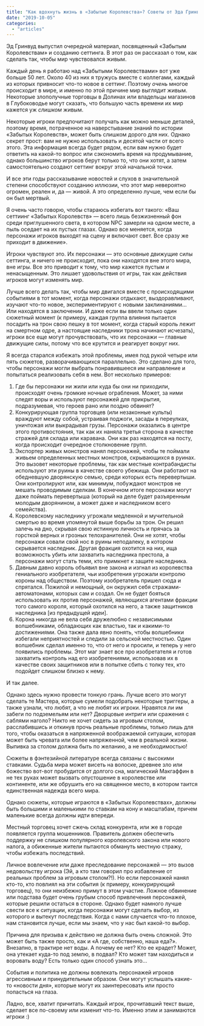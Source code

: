 ```yaml
---
title: "Как вдохнуть жизнь в «Забытые Королевства»? Советы от Эда Гринвуда"
date: "2019-10-05"
categories: 
  - "articles"
---
```


Эд Гринвуд выпустил очередной материал, посвященный «Забытым Королевствам» и созданию сеттинга. В этот раз он рассказал о том, как сделать так, чтобы мир чувствовался живым.

Каждый день я работаю над «Забытыми Королевствами» вот уже больше 50 лет. Около 40 из них я тружусь вместе с коллегами, каждый из которых привносит что-то новое в сеттинг. Поэтому _очень_ многое происходит в мире, и именно по этой причине мир выглядит живым. Некоторые злополучные торговцы в Долинах или владельцы магазинов в Глубоководье могут сказать, что большую часть времени их мир кажется уж _слишком_ живым.

Некоторые игроки предпочитают получать как можно меньше деталей, поэтому время, потраченное на наверстывание знаний по истории «Забытых Королевств», может быть слишком дорого для них. Однако секрет прост: вам не нужно использовать и десятой части от всего этого. Эта информация всегда будет рядом, если вам нужно будет ответить на какой-то вопрос или сэкономить время на продумывание, однако большинство игроков берут только то, что они хотят, а затем самостоятельно создают сеттинг вокруг этой начальной точки.

И все эти годы рассказывание новостей и слухов в значительной степени способствуют созданию иллюзии, что этот мир невероятно огромен, реален и, да — живой. А это определенно лучше, чем если бы он был мертвый.

Я очень часто говорю, чтобы стараюсь избегать вот такого: «Ваш сеттиинг «Забытых Королевств» — всего лишь безжизненный фон среди приглушенного света, в котором NPC замерли на одном месте, а пыль оседает на их пустых глазах. Однако все меняется, когда персонажи игроков выходят на сцену и включают свет. Все сразу же приходит в движение».

Игроки чувствуют это. Их персонажи — это основные движущие силы сеттинга, и ничего не происходит, пока они находятся вне этого мира, вне игры. Все это приводит к тому, что мир кажется пустым и ненасыщенным. Это лишает удовольствия от игры, так как действия игроков могут изменять мир.

Лучше всего делать так, чтобы мир двигался вместе с происходящими событиями в тот момент, когда персонажи отдыхают, выздоравливают, изучают что-то новое, экспериментируют с новыми заклинаниями… Или находятся в заключении. И даже если вы ввели только один сюжетный момент (к примеру, каждая группа влияния пытается посадить на трон свою пешку в тот момент, когда старый король лежит на смертном одре, а настоящие наследники трона начинают исчезать), игроки все еще могут прочувствовать, что их персонажи — главные движущие силы, потому что все крутится и реагирует вокруг них.

Я всегда старался избежать этой проблемы, имея под рукой четыре или пять сюжетов, разворачивающихся параллельно. Это сделано для того, чтобы персонажи могли выбрать понравившееся им направление и попытаться реализовать себя в нем. Вот несколько примеров:

1. Где бы персонажи ни жили или куда бы они ни приходили, происходят очень громкие ночные ограбления. Может, за ними следят воры и используют персонажей для прикрытия, подразумевая, что героев рано или поздно обвинят?
2. Конкурирующая группа торговцев (или незаконные культы) враждуют между собой, устраивая поджоги, засады в переулках, уничтожая или выкрадывая грузы. Персонажи оказались в центре этого противостояния, так как их наняла третья сторона в качестве стражей для склада или каравана. Они как раз находятся на посту, когда происходит очередное столкновение групп.
3. Экспортер живых монстров нанял персонажей, чтобы те поймали живьем определенных местных монстров, скрывающихся в руинах. Это вызовет некоторые проблемы, так как местные контрабандисты используют эти руины в качестве своего убежища. Они работают на обедневшую дворянскую семью, среди которых есть перевертыши. Они контролируют или, как минимум, побуждают монстров не мешать проводимым сделкам. В конечном итоге персонажи могут даже поймать перевертыша (который на деле будет разъяренным молодым дворянином, а может даже и наследником всего семейства).
4. Королевскому наследнику угрожали медленной и мучительной смертью во время упомянутой выше борьбы за трон. Он решил залечь на дно, скрывая свою истинную личность и прячась за горсткой верных и грозных телохранителей. Они не хотят, чтобы персонажи совали свой нос в руины неподалеку, в котором скрывается наследник. Другая фракция охотится на них, ища возможность убить или захватить наследника престола, а персонажи могут стать теми, кто примкнет к защите наследника.
5. Давным давно король объявил вне закона и изгнал из королевства гениального изобретателя, чьи изобретения угрожали контролю короны над обществом. Поэтому изобретатель пришел сюда и спрятался. Пожилой и немощный, он окружил себя стражами-автоматонами, которых сам и создал. Он не будет бояться использовать их против персонажей, являющихся агентами фракции того самого короля, который охотился на него, а также защитников наследника \[из предыдущей идеи\].
6. Корона никогда не вела себя дружелюбно с независимыми волшебниками, обладающих как властью, так и какими-то достижениями. Она также дала явно понять, чтобы волшебники избегали неприятностей и следили за сельской местностью. Один волшебник сделал именно то, что от него и просили, и теперь у него появились проблемы. Этот маг знает все про изобретателя и готов захватить контроль над его изобретениями, использовав их в качестве своих защитников или в попытке сбить с толку тех, кто подойдет слишком близко к нему.

И так далее.

Однако здесь нужно провести тонкую грань. Лучше всего это могут сделать те Мастера, которые сумели подобрать некоторые триггеры, а также узнали, что любят, а что не любят их игроки. Нравятся ли им забеги по подземельям или нет? Дворцовые интриги или сражения с саблями наголо? Никто не хочет сидеть за игровым столом, расслабившись и откинув прочь реальные проблемы, только лишь для того, чтобы оказаться в напряженной воображаемой ситуации, которая может быть чревата или более напряженной, чем в реальной жизни. Выпивка за столом должна быть по желанию, а не необходимостью!

Сюжеты в фэнтезийной литературе всегда связаны с высокими ставками. Судьба мира может висеть на волоске, древнее зло или божество вот-вот пробудится от долгого сна, магический Макгаффин в не тех руках может вызвать опустошение в королевстве или континенте, или же обрушить его на священное место, в котором таится единственная надежда всего мира.

Однако сюжеты, которые играются в «Забытых Королевствах», должны быть большими и маленькими по ставкам на кону и масштабам, причем маленькие всегда должны идти впереди.

Местный торговец хочет сжечь склад конкурента, или же в городе появляется группа мошенников. Правитель должен обеспечить поддержку не слишком популярного королевского закона или нового налога, а обиженные жители пытаются обмануть местную стражу, чтобы избежать последствий.

Личное вовлечение или даже преследование персонажей — это вызов недовольству игрока (Эй, а кто там говорил про избавление от реальных проблем за игровым столом?!). Но если персонажей нанял кто-то, кто повлиял на эти события (к примеру, конкурирующий торговец), то они неизбежно примут в этом участие. Ложное обвинение или подстава будет очень грубым способ привлечения персонажей, которые решили остаться в стороне. Однако будет намного лучше свести все к ситуации, когда персонажи могут сделать выбор, из которого и вытекут последствия. Когда с нами случается что-то плохое, нам становится лучше, если мы знаем, что у нас был какой-то выбор.

Причина для призыва к действию не должна быть очень сложной. Это может быть также просто, как и «А где, собственно, наша еда?». Внезапно, в трактире нет воды. А почему ее нет? Кто ее крадет? Может, она утекает куда-то под землю, в подвал? Кто может там находиться и воровать воду? Есть только один способ узнать это…

События и политика не должны вовлекать персонажей игроков агрессивным и принудительным образом. Они могут услышать какие-то «новости дня», которые могут их заинтересовать или просто попасться на глаза.

Ладно, все, хватит причитать. Каждый игрок, прочитавший текст выше, сделает все по-своему или изменит что-то. Именно этим и занимаются игроки :)
